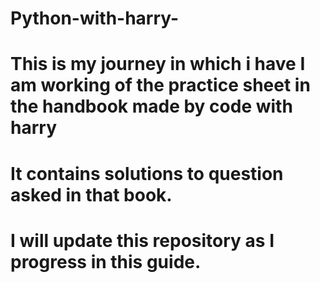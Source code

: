 # Python-with-harry-

# This is my journey in which i have I am working of the practice sheet in the handbook made by code with harry
# It contains solutions to question asked in that book.
# I will update this repository as I progress in this guide.
